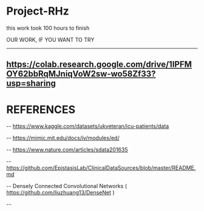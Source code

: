 # Project-RHz
this work took 100 hours to finish

OUR WORK, IF YOU WANT TO TRY 

---------------------------------------------------------------------
https://colab.research.google.com/drive/1IPFMOY62bbRqMJniqVoW2sw-wo58Zf33?usp=sharing
---------------------------------------------------------------------


# REFERENCES 


-- https://www.kaggle.com/datasets/ukveteran/icu-patients/data

-- https://mimic.mit.edu/docs/iv/modules/ed/

-- https://www.nature.com/articles/sdata201635 

-- https://github.com/EpistasisLab/ClinicalDataSources/blob/master/README.md 

-- Densely Connected Convolutional Networks ( https://github.com/liuzhuang13/DenseNet ) 

-- 
